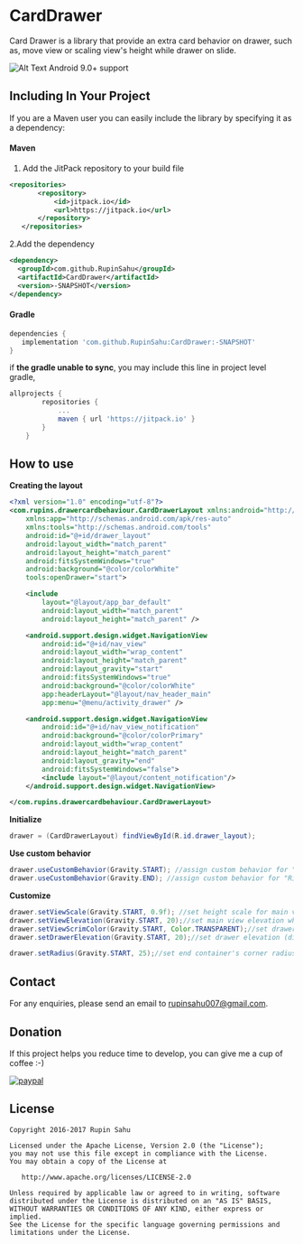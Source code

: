 # CardDrawer

Card Drawer is a library that provide an extra card behavior on drawer, such as, move view or scaling view's height while drawer on slide.

![Alt Text](https://raw.githubusercontent.com/RupinSahu/CardDrawer/master/CardDrawer.gif)
Android 9.0+ support

## Including In Your Project
If you are a Maven user you can easily include the library by specifying it as
a dependency:

#### Maven
1. Add the JitPack repository to your build file
 ``` xml
<repositories>
		<repository>
		    <id>jitpack.io</id>
		    <url>https://jitpack.io</url>
		</repository>
	</repositories>
```
2.Add the dependency

``` xml
<dependency>
  <groupId>com.github.RupinSahu</groupId>
  <artifactId>CardDrawer</artifactId>
  <version>-SNAPSHOT</version>
</dependency>
```
#### Gradle
```groovy
dependencies {
   implementation 'com.github.RupinSahu:CardDrawer:-SNAPSHOT'
}
```

if **the gradle unable to sync**, you may include this line in project level gradle,
```groovy
allprojects {
		repositories {
			...
			maven { url 'https://jitpack.io' }
		}
	}
```

## How to use
**Creating the layout**
```xml
<?xml version="1.0" encoding="utf-8"?>
<com.rupins.drawercardbehaviour.CardDrawerLayout xmlns:android="http://schemas.android.com/apk/res/android"
    xmlns:app="http://schemas.android.com/apk/res-auto"
    xmlns:tools="http://schemas.android.com/tools"
    android:id="@+id/drawer_layout"
    android:layout_width="match_parent"
    android:layout_height="match_parent"
    android:fitsSystemWindows="true"
    android:background="@color/colorWhite"
    tools:openDrawer="start">

    <include
        layout="@layout/app_bar_default"
        android:layout_width="match_parent"
        android:layout_height="match_parent" />

    <android.support.design.widget.NavigationView
        android:id="@+id/nav_view"
        android:layout_width="wrap_content"
        android:layout_height="match_parent"
        android:layout_gravity="start"
        android:fitsSystemWindows="true"
        android:background="@color/colorWhite"
        app:headerLayout="@layout/nav_header_main"
        app:menu="@menu/activity_drawer" />

    <android.support.design.widget.NavigationView
        android:id="@+id/nav_view_notification"
        android:background="@color/colorPrimary"
        android:layout_width="wrap_content"
        android:layout_height="match_parent"
        android:layout_gravity="end"
        android:fitsSystemWindows="false">
        <include layout="@layout/content_notification"/>
    </android.support.design.widget.NavigationView>

</com.rupins.drawercardbehaviour.CardDrawerLayout>

```

**Initialize**
```java
drawer = (CardDrawerLayout) findViewById(R.id.drawer_layout);
```

**Use custom behavior**
```java
drawer.useCustomBehavior(Gravity.START); //assign custom behavior for "Left" drawer
drawer.useCustomBehavior(Gravity.END); //assign custom behavior for "Right" drawer 
```

**Customize**
```java
drawer.setViewScale(Gravity.START, 0.9f); //set height scale for main view (0f to 1f)
drawer.setViewElevation(Gravity.START, 20);//set main view elevation when drawer open (dimension)
drawer.setViewScrimColor(Gravity.START, Color.TRANSPARENT);//set drawer overlay coloe (color)
drawer.setDrawerElevation(Gravity.START, 20);//set drawer elevation (dimension)

drawer.setRadius(Gravity.START, 25);//set end container's corner radius (dimension)
```

## Contact
For any enquiries, please send an email to rupinsahu007@gmail.com. 

## Donation
If this project helps you reduce time to develop, you can give me a cup of coffee :-)

[![paypal](https://www.paypalobjects.com/en_US/i/btn/btn_donateCC_LG.gif)](https://www.paypal.me/RupinSahu)


## License

    Copyright 2016-2017 Rupin Sahu

    Licensed under the Apache License, Version 2.0 (the "License");
    you may not use this file except in compliance with the License.
    You may obtain a copy of the License at

       http://www.apache.org/licenses/LICENSE-2.0

    Unless required by applicable law or agreed to in writing, software
    distributed under the License is distributed on an "AS IS" BASIS,
    WITHOUT WARRANTIES OR CONDITIONS OF ANY KIND, either express or implied.
    See the License for the specific language governing permissions and
    limitations under the License.
